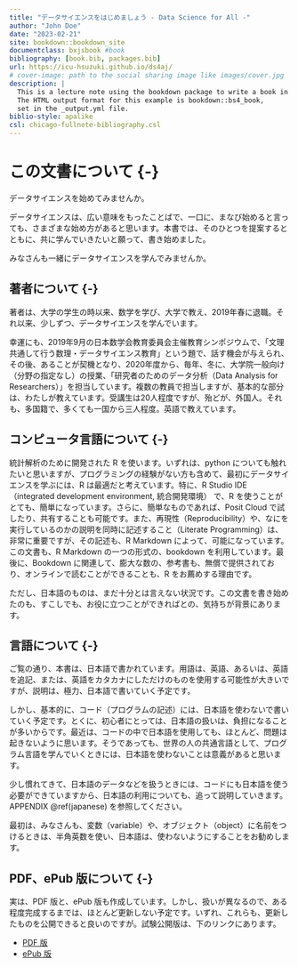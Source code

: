 ```yaml
--- 
title: "データサイエンスをはじめましょう - Data Science for All -"
author: "John Doe"
date: "2023-02-21"
site: bookdown::bookdown_site
documentclass: bxjsbook #book
bibliography: [book.bib, packages.bib]
url: https://icu-hsuzuki.github.io/ds4aj/
# cover-image: path to the social sharing image like images/cover.jpg
description: |
  This is a lecture note using the bookdown package to write a book in Japanese.
  The HTML output format for this example is bookdown::bs4_book,
  set in the _output.yml file.
biblio-style: apalike
csl: chicago-fullnote-bibliography.csl
---
```



# この文書について  {-} 



データサイエンスを始めてみませんか。

データサイエンスは、広い意味をもったことばで、一口に、まなび始めると言っても、さまざまな始め方があると思います。本書では、そのひとつを提案するとともに、共に学んでいきたいと願って、書き始めました。

みなさんも一緒にデータサイエンスを学んでみませんか。

## 著者について {-}

著者は、大学の学生の時以来、数学を学び、大学で教え、2019年春に退職。それ以来、少しずつ、データサイエンスを学んでいます。

幸運にも、2019年9月の日本数学会教育委員会主催教育シンポジウムで、「文理共通して行う数理・データサイエンス教育」という題で、話す機会が与えられ、その後、あることが契機となり、2020年度から、毎年、冬に、大学院一般向け（分野の指定なし）の授業、「研究者のためのデータ分析（Data Analysis for Researchers）」を担当しています。複数の教員で担当しますが、基本的な部分は、わたしが教えています。受講生は20人程度ですが、殆どが、外国人。それも、多国籍で、多くても一国から三人程度。英語で教えています。

## コンピュータ言語について {-}

統計解析のために開発された R を使います。いずれは、python についても触れたいと思いますが、プログラミングの経験がない方も含めて、最初にデータサイエンスを学ぶには、R は最適だと考えています。特に、R Studio IDE（integrated development environment, 統合開発環境） で、R を使うことがとても、簡単になっています。さらに、簡単なものであれば、Posit Cloud で試したり、共有することも可能です。また、再現性（Reproducibility）や、なにを実行しているのかの説明を同時に記述すること（Literate Programming）は、非常に重要ですが、その記述も、R Markdown によって、可能になっています。この文書も、R Markdown の一つの形式の、bookdown を利用しています。最後に、Bookdown に関連して、膨大な数の、参考書も、無償で提供されており、オンラインで読むことができることも、R をお薦めする理由です。

ただし、日本語のものは、まだ十分とは言えない状況です。この文書を書き始めたのも、すこしでも、お役に立つことができればとの、気持ちが背景にあります。

## 言語について {-}

ご覧の通り、本書は、日本語で書かれています。用語は、英語、あるいは、英語を追記、または、英語をカタカナにしただけのものを使用する可能性が大きいですが、説明は、極力、日本語で書いていく予定です。

しかし、基本的に、コード（プログラムの記述）には、日本語を使わないで書いていく予定です。とくに、初心者にとっては、日本語の扱いは、負担になることが多いからです。最近は、コードの中で日本語を使用しても、ほとんど、問題は起きないように思います。そうであっても、世界の人の共通言語として、プログラム言語を学んでいくときには、日本語を使わないことは意義があると思います。

少し慣れてきて、日本語のデータなどを扱うときには、コードにも日本語を使う必要ができていますから、日本語の利用についても、追って説明していきます。APPENDIX \@ref(japanese) を参照してください。

最初は、みなさんも、変数（variable）や、オブジェクト（object）に名前をつけるときは、半角英数を使い、日本語は、使わないようにすることをお勧めします。

## PDF、ePub 版について {-}

実は、PDF 版と、ePub 版も作成しています。しかし、扱いが異なるので、ある程度完成するまでは、ほとんど更新しない予定です。いずれ、これらも、更新したものを公開できると良いのですが。試験公開版は、下のリンクにあります。

* [PDF 版](https://icu-hsuzuki.github.io/ds4aj/ds4aj.pdf)
* [ePub 版](https://icu-hsuzuki.github.io/ds4aj/ds4aj.epub)
